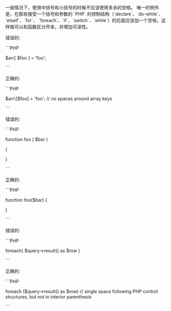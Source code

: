 一般情况下，使用中括号和小括号的时候不应该使用多余的空格。 唯一的例外是，在那些接受一个括号和参数的 \`PHP\` 的控制结构（\`declare\`、\`do-while\`、\`elseif\`、\`for\`、 \`foreach\`、\`if\`、\`switch\`、\`while\`）的后面应该加一个空格，这样做可以和函数区分开来，并增加可读性。



错误的:



\`\`\`PHP

$arr\[ $foo \] = 'foo';

\`\`\`

正确的:



\`\`\`PHP

$arr\[$foo\] = 'foo'; \/\/ no spaces around array keys

\`\`\`

错误的:



\`\`\`PHP

function foo \( $bar \)

{



}

\`\`\`

正确的:



\`\`\`PHP

function foo\($bar\) {



}

\`\`\`

错误的:



\`\`\`PHP

foreach\( $query-&gt;result\(\) as $row \)

\`\`\`

正确的:



\`\`\`PHP

foreach \($query-&gt;result\(\) as $row\) \/\/ single space following PHP control structures, but not in interior parenthesis

\`\`\`


